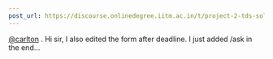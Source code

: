 ```yaml
---
post_url: https://discourse.onlinedegree.iitm.ac.in/t/project-2-tds-solver-discussion-thread/169029/347
---
```

[@carlton](/u/carlton) . Hi sir, I also edited the form after deadline. I just added /ask in the end…